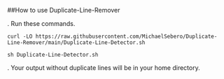 ##How to use Duplicate-Line-Remover

. Run these commands.
```
curl -LO https://raw.githubusercontent.com/MichaelSebero/Duplicate-Line-Remover/main/Duplicate-Line-Detector.sh

sh Duplicate-Line-Detector.sh
```
. Your output without duplicate lines will be in your home directory.
